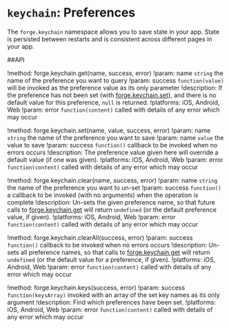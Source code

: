 ``keychain``: Preferences
======================

The ``forge.keychain`` namespace allows you to save state in your app. State is persisted
between restarts and is consistent across different pages in your app.

##API

!method: forge.keychain.get(name, success, error)
!param: name `string` the name of the preference you want to query
!param: success `function(value)` will be invoked as the preference value as its only parameter
!description: If the preference has not been set (with [forge.keychain.set](index.html#forgekeychainsetname-value-success-error)), and there is no default value for this preference, ``null`` is returned.
!platforms: iOS, Android, Web
!param: error `function(content)` called with details of any error which may occur

!method: forge.keychain.set(name, value, success, error)
!param: name `string` the name of the preference you want to save
!param: name `value` the value to save
!param: success `function()` callback to be invoked when no errors occurs
!description: The preference value given here will override a default value (if one was given).
!platforms: iOS, Android, Web
!param: error `function(content)` called with details of any error which may occur

!method: forge.keychain.clear(name, success, error)
!param: name `string` the name of the preference you want to un-set
!param: success `function()` a callback to be invoked (with no arguments) when the operation is complete
!description: Un-sets the given preference name, so that future calls to [forge.keychain.get](index.html#forgekeychaingetname-success-error) will return ``undefined`` (or the default preference value, if given).
!platforms: iOS, Android, Web
!param: error `function(content)` called with details of any error which may occur

!method: forge.keychain.clearAll(success, error)
!param: success `function()` callback to be invoked when no errors occurs
!description: Un-sets all preference names, so that calls to [forge.keychain.get](index.html#forgekeychaingetname-success-error) will return ``undefined`` (or the default value for a preference, if given).
!platforms: iOS, Android, Web
!param: error `function(content)` called with details of any error which may occur

!method: forge.keychain.keys(success, error)
!param: success `function(keysArray)` invoked with an array of the set key names as its only argument
!description: Find which preferences have been set.
!platforms: iOS, Android, Web
!param: error `function(content)` called with details of any error which may occur
